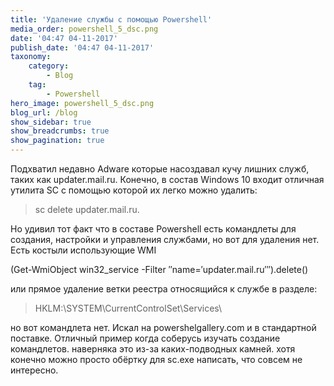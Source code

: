 ```yaml
---
title: 'Удаление службы с помощью Powershell'
media_order: powershell_5_dsc.png
date: '04:47 04-11-2017'
publish_date: '04:47 04-11-2017'
taxonomy:
    category:
        - Blog
    tag:
        - Powershell
hero_image: powershell_5_dsc.png
blog_url: /blog
show_sidebar: true
show_breadcrumbs: true
show_pagination: true
---
```


Подхватил недавно Adware которые насоздавал кучу лишних служб, таких как updater.mail.ru. Конечно, в состав Windows 10 входит отличная утилита SC с помощью которой их легко можно удалить:

>  sc delete updater.mail.ru.

Но удивил тот факт что в составе Powershell есть командлеты для создания, настройки и управления службами, но вот для удаления нет.  Есть костыли использующие WMI

(Get-WmiObject win32_service -Filter ″name=′updater.mail.ru′″).delete()

или прямое удаление ветки реестра относящийся к службе в разделе:

> HKLM:\SYSTEM\CurrentControlSet\Services\

но вот командлета нет. Искал на powershelgallery.com и в стандартной поставке. Отличный пример когда соберусь изучать создание командлетов. наверняка это из-за каких-подводных камней. хотя конечно можно просто обёртку для sc.exe написать, что совсем не интересно.